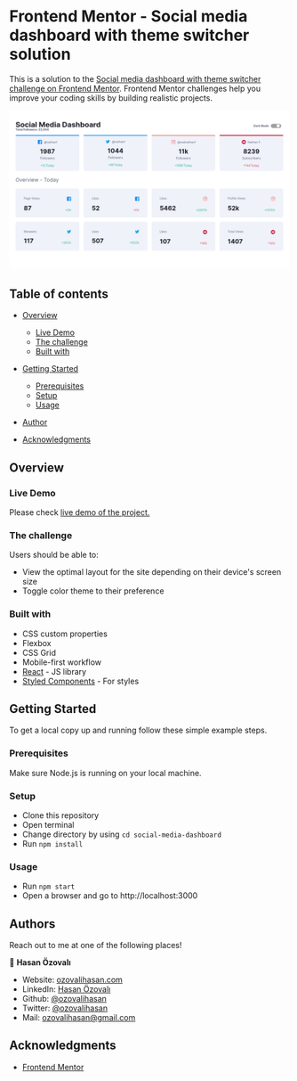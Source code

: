# Frontend Mentor - Social media dashboard with theme switcher solution

This is a solution to the [Social media dashboard with theme switcher challenge on Frontend Mentor](https://www.frontendmentor.io/challenges/social-media-dashboard-with-theme-switcher-6oY8ozp_H). Frontend Mentor challenges help you improve your coding skills by building realistic projects. 

![screenshot](./public/social-media-dashboard-screenshot.png)

## Table of contents

- [Overview](#overview)
  - [Live Demo](#live-demo)
  - [The challenge](#the-challenge)
  - [Built with](#built-with)
- [Getting Started](#getting-started)
  - [Prerequisites](#prerequisites)
  - [Setup](#setup)
  - [Usage](#usage)

- [Author](#author)
- [Acknowledgments](#acknowledgments)


## Overview

### Live Demo
Please check [live demo of the project.](https://social-dashboard.ozovalihasan.com/)

### The challenge

Users should be able to:

- View the optimal layout for the site depending on their device's screen size
- Toggle color theme to their preference

### Built with

- CSS custom properties
- Flexbox
- CSS Grid
- Mobile-first workflow
- [React](https://reactjs.org/) - JS library
- [Styled Components](https://styled-components.com/) - For styles

## Getting Started

To get a local copy up and running follow these simple example steps.

### Prerequisites

Make sure Node.js is running on your local machine.

### Setup

- Clone this repository
- Open terminal
- Change directory by using `cd social-media-dashboard`
- Run `npm install`

### Usage

- Run `npm start`
- Open a browser and go to http://localhost:3000

## Authors

Reach out to me at one of the following places!

👤 **Hasan Özovalı**

- Website: [ozovalihasan.com](https://ozovalihasan.com/)
- LinkedIn: [Hasan Özovalı](https://www.linkedin.com/in/hasan-ozovali/)
- Github: [@ozovalihasan](https://github.com/ozovalihasan)
- Twitter: [@ozovalihasan](https://twitter.com/ozovalihasan)
- Mail: [ozovalihasan@gmail.com](mailto:ozovalihasan@gmail.com)

## Acknowledgments

- [Frontend Mentor](frontendmentor.io/)

